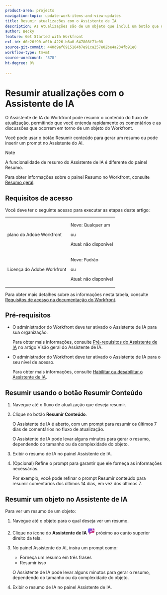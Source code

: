 ```yaml
---
product-area: projects
navigation-topic: update-work-items-and-view-updates
title: Resumir atualizações com o Assistente de IA
description: As Atualizações são de um objeto que inclui um botão que usa o AI Assistant para resumir as atualizações.
author: Becky
feature: Get Started with Workfront
exl-id: d0c26f90-a01b-4226-b6a0-647808f71e08
source-git-commit: 440d9af6915184b7e91ca257e02be4a234fb91e0
workflow-type: tm+mt
source-wordcount: '378'
ht-degree: 0%

---
```


# Resumir atualizações com o Assistente de IA

O Assistente de IA do Workfront pode resumir o conteúdo do fluxo de atualização, permitindo que você entenda rapidamente os comentários e as discussões que ocorrem em torno de um objeto do Workfront.

Você pode usar o botão Resumir conteúdo para gerar um resumo ou pode inserir um prompt no Assistente do AI.

>[!NOTE]
>
>A funcionalidade de resumo do Assistente de IA é diferente do painel Resumo.
>
>Para obter informações sobre o painel Resumo no Workfront, consulte [Resumo geral](/help/quicksilver/workfront-basics/the-new-workfront-experience/summary-overview.md).

## Requisitos de acesso

Você deve ter o seguinte acesso para executar as etapas deste artigo:

<table style="table-layout:auto"> 
 <col> 
 <col> 
 <tbody> 
  <tr> 
   <td role="rowheader">plano do Adobe Workfront</td> 
   <td><p>Novo: Qualquer um</p>
       <p>ou</p>
       <p>Atual: não disponível</p></td>
  </tr> 
  <tr> 
   <td role="rowheader">Licença do Adobe Workfront</td> 
   <td><p>Novo: Padrão</p>
       <p>ou</p>
       <p>Atual: não disponível</p></td>
  </tr> 
 </tbody> 
</table>

Para obter mais detalhes sobre as informações nesta tabela, consulte [Requisitos de acesso na documentação do Workfront](/help/quicksilver/administration-and-setup/add-users/access-levels-and-object-permissions/access-level-requirements-in-documentation.md).

## Pré-requisitos

* O administrador do Workfront deve ter ativado o Assistente de IA para sua organização.

  Para obter mais informações, consulte [Pré-requisitos do Assistente de IA](/help/quicksilver/workfront-basics/ai-assistant/ai-assistant-overview.md#prerequisites-to-ai-assistant) no artigo Visão geral do Assistente de IA.
* O administrador do Workfront deve ter ativado o Assistente de IA para o seu nível de acesso.

  Para obter mais informações, consulte [Habilitar ou desabilitar o Assistente de IA](/help/quicksilver/workfront-basics/ai-assistant/enable-or-disable-assistant.md).

## Resumir usando o botão Resumir Conteúdo

1. Navegue até o fluxo de atualização que deseja resumir.
1. Clique no botão **Resumir Conteúdo**.

   O Assistente de IA é aberto, com um prompt para resumir os últimos 7 dias de comentários no fluxo de atualização.

   O Assistente de IA pode levar alguns minutos para gerar o resumo, dependendo do tamanho ou da complexidade do objeto.

1. Exibir o resumo de IA no painel Assistente de IA.
1. (Opcional) Refine o prompt para garantir que ele forneça as informações necessárias.

   Por exemplo, você pode refinar o prompt Resumir conteúdo para resumir comentários dos últimos 14 dias, em vez dos últimos 7.

## Resumir um objeto no Assistente de IA

Para ver um resumo de um objeto:

1. Navegue até o objeto para o qual deseja ver um resumo.
1. Clique no ícone do **Assistente de IA** ![ícone do Assistente de IA](assets/ai-assistant-icon.png) próximo ao canto superior direito da tela.
1. No painel Assistente do AI, insira um prompt como:

   * Forneça um resumo em três frases
   * Resumir isso

   O Assistente de IA pode levar alguns minutos para gerar o resumo, dependendo do tamanho ou da complexidade do objeto.

1. Exibir o resumo de IA no painel Assistente de IA.
